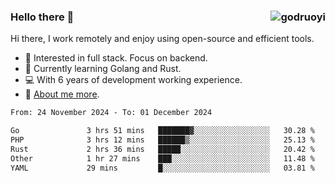 ### Hello there 👋 <img align="right" src="https://github-readme-stats.vercel.app/api?username=godruoyi&show_icons=true" alt="godruoyi" />

Hi there, I work remotely and enjoy using open-source and efficient tools.

- 🔭 Interested in full stack. Focus on backend.
- 🌱 Currently learning Golang and Rust.
- 💻 With 6 years of development working experience.
- 👒 [About me more](https://godruoyi.com/posts/about-godruoyi).



<!--START_SECTION:waka-->

```txt
From: 24 November 2024 - To: 01 December 2024

Go               3 hrs 51 mins   ███████▓░░░░░░░░░░░░░░░░░   30.28 %
PHP              3 hrs 12 mins   ██████▒░░░░░░░░░░░░░░░░░░   25.13 %
Rust             2 hrs 36 mins   █████░░░░░░░░░░░░░░░░░░░░   20.42 %
Other            1 hr 27 mins    ███░░░░░░░░░░░░░░░░░░░░░░   11.48 %
YAML             29 mins         █░░░░░░░░░░░░░░░░░░░░░░░░   03.81 %
```

<!--END_SECTION:waka-->
